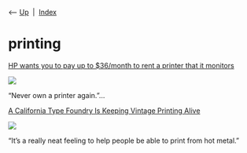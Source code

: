 <div class="nav">

⟵ [Up](index.html)  \|  [Index](index.html)

</div>

# printing

<div class="cards">

<div class="card">

<div class="card-title">

[HP wants you to pay up to \$36/month to rent a printer that it
monitors](https://arstechnica.com/gadgets/2024/02/hp-wants-you-to-pay-up-to-36-month-to-rent-a-printer-that-it-monitors)

</div>

<div class="card-image">

[![](https://cdn.arstechnica.net/wp-content/uploads/2024/02/HP-Envy.jpg)](https://arstechnica.com/gadgets/2024/02/hp-wants-you-to-pay-up-to-36-month-to-rent-a-printer-that-it-monitors)

</div>

“Never own a printer again.”…

</div>

<div class="card">

<div class="card-title">

[A California Type Foundry Is Keeping Vintage Printing
Alive](https://getpocket.com/explore/item/a-california-type-foundry-is-keeping-vintage-printing-alive)

</div>

<div class="card-image">

[![](https://pocket-image-cache.com/1200x/filters:format(jpg):extract_focal()/https%3A%2F%2Fassets.atlasobscura.com%2Fmedia%2FW1siZiIsInVwbG9hZHMvYXNzZXRzL2U3YzRlMmI4YmM5MDY3NDQzMF9fR3JhYmhvcm4tMTguanBnIl0sWyJwIiwiY29udmVydCIsIiJdLFsicCIsImNvbnZlcnQiLCItcXVhbGl0eSA4MSAtYXV0by1vcmllbnQiXSxbInAiLCJ0aHVtYiIsIjEyODB4PiJdXQ%2F_Grabhorn-18.jpg)](https://getpocket.com/explore/item/a-california-type-foundry-is-keeping-vintage-printing-alive)

</div>

“It’s a really neat feeling to help people be able to print from hot
metal.”

</div>

</div>
